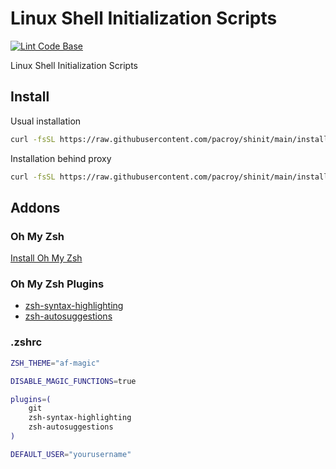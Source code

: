 # Linux Shell Initialization Scripts

[![Lint Code Base](https://github.com/pacroy/shinit/actions/workflows/linter.yml/badge.svg?branch=main)](https://github.com/pacroy/shinit/actions/workflows/linter.yml)

Linux Shell Initialization Scripts

## Install

Usual installation

```bash
curl -fsSL https://raw.githubusercontent.com/pacroy/shinit/main/install.sh | bash && source $HOME/.init/init.sh
```

Installation behind proxy

```bash
curl -fsSL https://raw.githubusercontent.com/pacroy/shinit/main/install.sh -x "$proxy" | bash && source $HOME/.init/init.sh
```

## Addons

### Oh My Zsh

[Install Oh My Zsh](https://ohmyz.sh/#install)

### Oh My Zsh Plugins

- [zsh-syntax-highlighting](https://github.com/zsh-users/zsh-syntax-highlighting/blob/master/INSTALL.md#oh-my-zsh)
- [zsh-autosuggestions](https://github.com/zsh-users/zsh-autosuggestions/blob/master/INSTALL.md#oh-my-zsh)

### .zshrc

```bash
ZSH_THEME="af-magic"

DISABLE_MAGIC_FUNCTIONS=true

plugins=(
    git
    zsh-syntax-highlighting
    zsh-autosuggestions
)

DEFAULT_USER="yourusername"
```
